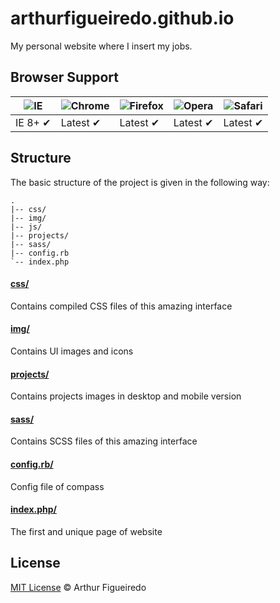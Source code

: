arthurfigueiredo.github.io
==========================

My personal website where I insert my jobs.

## Browser Support

![IE](https://raw.github.com/paulirish/browser-logos/master/ie/ie_48x48.png) | ![Chrome](https://raw.github.com/paulirish/browser-logos/master/chrome/chrome_48x48.png) | ![Firefox](https://raw.github.com/paulirish/browser-logos/master/firefox/firefox_48x48.png) | ![Opera](https://raw.github.com/paulirish/browser-logos/master/opera/opera_48x48.png) | ![Safari](https://raw.github.com/paulirish/browser-logos/master/safari/safari_48x48.png)
--- | --- | --- | --- | --- |
IE 8+ ✔ | Latest ✔ | Latest ✔ | Latest ✔ | Latest ✔ |

## Structure

The basic structure of the project is given in the following way:

```
.
|-- css/
|-- img/
|-- js/
|-- projects/
|-- sass/
|-- config.rb
`-- index.php
```

#### [css/](https://github.com/arthurfigueiredo/arthurfigueiredo.github.io/tree/master/css)

Contains compiled CSS files of this amazing interface

#### [img/](https://github.com/arthurfigueiredo/arthurfigueiredo.github.io/tree/master/img)

Contains UI images and icons

#### [projects/](https://github.com/arthurfigueiredo/arthurfigueiredo.github.io/tree/master/projects)

Contains projects images in desktop and mobile version

#### [sass/](https://github.com/arthurfigueiredo/arthurfigueiredo.github.io/tree/master/sass)

Contains SCSS files of this amazing interface

#### [config.rb/](https://github.com/arthurfigueiredo/arthurfigueiredo.github.io/tree/master/config.rb)

Config file of compass

#### [index.php/](https://github.com/arthurfigueiredo/arthurfigueiredo.github.io/tree/master/index.php)

The first and unique page of website


## License

[MIT License](http://arthurfigueiredo.mit-license.org/) © Arthur Figueiredo
